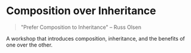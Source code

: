 # Composition over Inheritance

> "Prefer Composition to Inheritance"
> – Russ Olsen

A workshop that introduces composition, inheritance, and the benefits of one over the other.